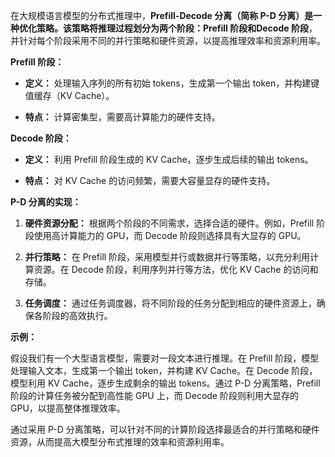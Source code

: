 在大规模语言模型的分布式推理中，**Prefill-Decode 分离（简称 P-D 分离）**是一种优化策略。该策略将推理过程划分为两个阶段：**Prefill 阶段**和**Decode 阶段**，并针对每个阶段采用不同的并行策略和硬件资源，以提高推理效率和资源利用率。

**Prefill 阶段：**

- **定义：** 处理输入序列的所有初始 tokens，生成第一个输出 token，并构建键值缓存（KV Cache）。
    
- **特点：** 计算密集型，需要高计算能力的硬件支持。
    

**Decode 阶段：**

- **定义：** 利用 Prefill 阶段生成的 KV Cache，逐步生成后续的输出 tokens。
    
- **特点：** 对 KV Cache 的访问频繁，需要大容量显存的硬件支持。
    

**P-D 分离的实现：**

1. **硬件资源分配：** 根据两个阶段的不同需求，选择合适的硬件。例如，Prefill 阶段使用高计算能力的 GPU，而 Decode 阶段则选择具有大显存的 GPU。
    
2. **并行策略：** 在 Prefill 阶段，采用模型并行或数据并行等策略，以充分利用计算资源。在 Decode 阶段，利用序列并行等方法，优化 KV Cache 的访问和存储。
    
3. **任务调度：** 通过任务调度器，将不同阶段的任务分配到相应的硬件资源上，确保各阶段的高效执行。
    

**示例：**

假设我们有一个大型语言模型，需要对一段文本进行推理。在 Prefill 阶段，模型处理输入文本，生成第一个输出 token，并构建 KV Cache。在 Decode 阶段，模型利用 KV Cache，逐步生成剩余的输出 tokens。通过 P-D 分离策略，Prefill 阶段的计算任务被分配到高性能 GPU 上，而 Decode 阶段则利用大显存的 GPU，以提高整体推理效率。

通过采用 P-D 分离策略，可以针对不同的计算阶段选择最适合的并行策略和硬件资源，从而提高大模型分布式推理的效率和资源利用率。
